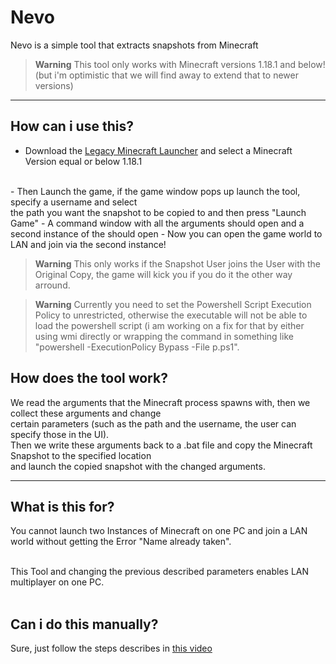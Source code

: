 # Nevo

Nevo is a simple tool that extracts snapshots from Minecraft


>**Warning**
> This tool only works with Minecraft versions 1.18.1 and below! (but i'm optimistic that we will find away to extend that to newer versions)

---

## How can i use this?

- Download the [Legacy Minecraft Launcher](https://launcher.mojang.com/download/MinecraftInstaller.msi) and select a Minecraft Version equal or below 1.18.1
<br >
- Then Launch the game, if the game window pops up launch the tool, specify a username and select <br >
the path you want the snapshot to be copied to and then press "Launch Game"
- A command window with all the arguments should open and a second instance of the should open
- Now you can open the game world to LAN and join via the second instance!

>**Warning**
>This only works if the Snapshot User joins the User with the Original Copy, the game will kick you if you do it the other way arround.

>**Warning**
>Currently you need to set the Powershell Script Execution Policy to unrestricted, otherwise the executable will not be able to load the powershell script (i am working on a fix for that by either using wmi directly or wrapping the command in something like "powershell -ExecutionPolicy Bypass -File p.ps1".


## How does the tool work?
We read the arguments that the Minecraft process spawns with, then we collect these arguments and change <br >
certain parameters (such as the path and the username, the user can specify those in the UI). <br >
Then we write these arguments back to a .bat file and copy the Minecraft Snapshot to the specified location <br >
and launch the copied snapshot with the changed arguments.

---

## What is this for?
You cannot launch two Instances of Minecraft on one PC and join a LAN world without getting the Error "Name already taken".

<br>
This Tool and changing the previous described parameters enables LAN multiplayer on one PC.
<br>
<br>

## Can i do this manually?
Sure, just follow the steps describes in [this video](https://www.youtube.com/watch?v=UNpvtNHUbCE)